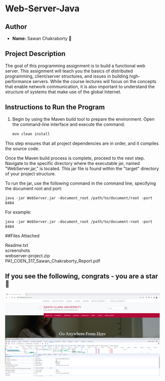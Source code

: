 # Web-Server-Java


## Author
- **Name:**  Sawan Chakraborty :ghost:


## Project Description
The goal of this programming assignment is to build a functional web server. This assignment will teach you the basics of distributed programming, client/server structures, and issues in building high-performance servers. While the course lectures will focus on the concepts that enable network communication, it is also important to understand the structure of systems that make use of the global Internet.

## Instructions to Run the Program

1. Begin by using the Maven build tool to prepare the environment. Open the command-line interface and execute the command:
   ```bash
   mvn clean install
   ```

This step ensures that all project dependencies are in order, and it compiles the source code.

Once the Maven build process is complete, proceed to the next step. Navigate to the specific directory where the executable jar, named "WebServer.jar," is located. This jar file is found within the "target" directory of your project structure.

To run the jar, use the following command in the command line, specifying the document root and port:

	
	java -jar WebServer.jar -document_root /path/to/document/root -port 8484
	
For example:

	
	java -jar WebServer.jar -document_root /path/to/document-root -port 8484
	
	
##Files Attached

Readme.txt <br>
screenshots <br>
webserver-project.zip <br>
PA1_COEN_317_Sawan_Chakraborty_Report.pdf

## If you see the following, congrats - you are a star :star_struck:
![Screenshot](https://raw.githubusercontent.com/sawanch/Web-Server-Java/main/screenshots/SS-9.png)



